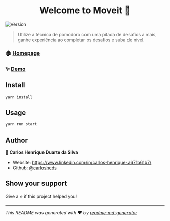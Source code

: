 <h1 align="center">Welcome to Moveit 👋</h1>
<p>
  <img alt="Version" src="https://img.shields.io/badge/version-0.1.0-blue.svg?cacheSeconds=2592000" />
</p>

> Utilize a técnica de pomodoro com uma pitada de desafios a mais, ganhe experiência ao completar os desafios e suba de nível.

### 🏠 [Homepage](https://moveit-jil8hwcyu-carlosheds.vercel.app/)

### ✨ [Demo](https://moveit-jil8hwcyu-carlosheds.vercel.app/)

## Install

```sh
yarn install
```

## Usage

```sh
yarn run start
```

## Author

👤 **Carlos Henrique Duarte da Silva**

* Website: https://www.linkedin.com/in/carlos-henrique-a671b61b7/
* Github: [@carlosheds](https://github.com/carlosheds)

## Show your support

Give a ⭐️ if this project helped you!

***
_This README was generated with ❤️ by [readme-md-generator](https://github.com/kefranabg/readme-md-generator)_
